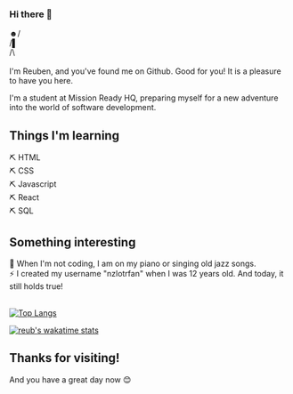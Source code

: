 ### Hi there 👋<br>
☻/ <br>
/▌<br>
/\﻿<br><br>
I'm Reuben, and you've found me on Github. Good for you! It is a pleasure to have you here.

I'm a student at Mission Ready HQ, preparing myself for a new adventure into the world of software development.

<h2>Things I'm learning</h2>

  ⛏ HTML<br>
  ⛏ CSS<br>
  ⛏ Javascript<br>
  ⛏ React<br>
  ⛏ SQL<br>
  
<h2>Something interesting</h2>
🎷 When I'm not coding, I am on my piano or singing old jazz songs. <br>
⚡ I created my username "nzlotrfan" when I was 12 years old. And today, it still holds true! 
<br><br>

[![Top Langs](https://github-readme-stats.vercel.app/api/top-langs/?username=nzlotrfan)](https://github.com/nzlotrfan/github-readme-stats)<br>

[![reub's wakatime stats](https://github-readme-stats.vercel.app/api?username=nzlotrfan)](https://github.com/nzlotrfan/github-readme-stats)
<h2>Thanks for visiting!</h2>
And you have a great day now 😊
